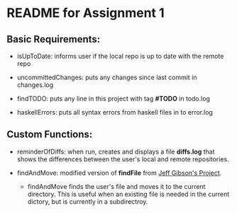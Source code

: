 # README for Assignment 1

## Basic Requirements:

- isUpToDate: informs user if the local repo is up to date with the remote repo

- uncommittedChanges: puts any changes since last commit in changes.log

- findTODO: puts any line in this project with tag **#TODO** in todo.log

- haskellErrors: puts all syntax errors from haskell files in to error.log

## Custom Functions:

- reminderOfDiffs: when run, creates and displays a file **diffs.log** that shows the differences between the user's local and remote repositories.

- findAndMove: modified version of **findFile** from [Jeff Gibson's Project](https://github.com/gibsoj12/CS1XA3/blob/master/ProjectAnalyze.sh/).
   - findAndMove finds the user's file and moves it to the current directory. This is useful when an existing file is needed in the current dictory, but is currently      in a subdirectroy.
